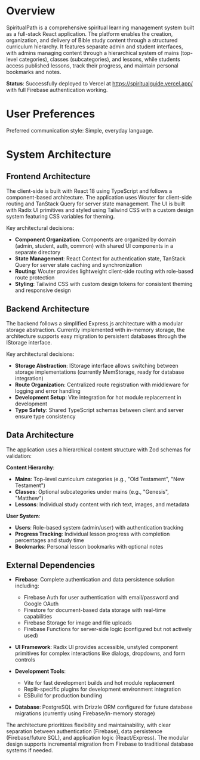 # Overview

SpiritualPath is a comprehensive spiritual learning management system built as a full-stack React application. The platform enables the creation, organization, and delivery of Bible study content through a structured curriculum hierarchy. It features separate admin and student interfaces, with admins managing content through a hierarchical system of mains (top-level categories), classes (subcategories), and lessons, while students access published lessons, track their progress, and maintain personal bookmarks and notes.

**Status**: Successfully deployed to Vercel at https://spiritualguide.vercel.app/ with full Firebase authentication working.

# User Preferences

Preferred communication style: Simple, everyday language.

# System Architecture

## Frontend Architecture

The client-side is built with React 18 using TypeScript and follows a component-based architecture. The application uses Wouter for client-side routing and TanStack Query for server state management. The UI is built with Radix UI primitives and styled using Tailwind CSS with a custom design system featuring CSS variables for theming.

Key architectural decisions:
- **Component Organization**: Components are organized by domain (admin, student, auth, common) with shared UI components in a separate directory
- **State Management**: React Context for authentication state, TanStack Query for server state caching and synchronization
- **Routing**: Wouter provides lightweight client-side routing with role-based route protection
- **Styling**: Tailwind CSS with custom design tokens for consistent theming and responsive design

## Backend Architecture

The backend follows a simplified Express.js architecture with a modular storage abstraction. Currently implemented with in-memory storage, the architecture supports easy migration to persistent databases through the IStorage interface.

Key architectural decisions:
- **Storage Abstraction**: IStorage interface allows switching between storage implementations (currently MemStorage, ready for database integration)
- **Route Organization**: Centralized route registration with middleware for logging and error handling
- **Development Setup**: Vite integration for hot module replacement in development
- **Type Safety**: Shared TypeScript schemas between client and server ensure type consistency

## Data Architecture

The application uses a hierarchical content structure with Zod schemas for validation:

**Content Hierarchy**:
- **Mains**: Top-level curriculum categories (e.g., "Old Testament", "New Testament")
- **Classes**: Optional subcategories under mains (e.g., "Genesis", "Matthew")
- **Lessons**: Individual study content with rich text, images, and metadata

**User System**:
- **Users**: Role-based system (admin/user) with authentication tracking
- **Progress Tracking**: Individual lesson progress with completion percentages and study time
- **Bookmarks**: Personal lesson bookmarks with optional notes

## External Dependencies

- **Firebase**: Complete authentication and data persistence solution including:
  - Firebase Auth for user authentication with email/password and Google OAuth
  - Firestore for document-based data storage with real-time capabilities
  - Firebase Storage for image and file uploads
  - Firebase Functions for server-side logic (configured but not actively used)

- **UI Framework**: Radix UI provides accessible, unstyled component primitives for complex interactions like dialogs, dropdowns, and form controls

- **Development Tools**: 
  - Vite for fast development builds and hot module replacement
  - Replit-specific plugins for development environment integration
  - ESBuild for production bundling

- **Database**: PostgreSQL with Drizzle ORM configured for future database migrations (currently using Firebase/in-memory storage)

The architecture prioritizes flexibility and maintainability, with clear separation between authentication (Firebase), data persistence (Firebase/future SQL), and application logic (React/Express). The modular design supports incremental migration from Firebase to traditional database systems if needed.